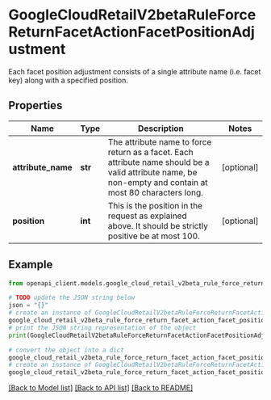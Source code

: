 # GoogleCloudRetailV2betaRuleForceReturnFacetActionFacetPositionAdjustment

Each facet position adjustment consists of a single attribute name (i.e. facet key) along with a specified position.

## Properties

Name | Type | Description | Notes
------------ | ------------- | ------------- | -------------
**attribute_name** | **str** | The attribute name to force return as a facet. Each attribute name should be a valid attribute name, be non-empty and contain at most 80 characters long. | [optional] 
**position** | **int** | This is the position in the request as explained above. It should be strictly positive be at most 100. | [optional] 

## Example

```python
from openapi_client.models.google_cloud_retail_v2beta_rule_force_return_facet_action_facet_position_adjustment import GoogleCloudRetailV2betaRuleForceReturnFacetActionFacetPositionAdjustment

# TODO update the JSON string below
json = "{}"
# create an instance of GoogleCloudRetailV2betaRuleForceReturnFacetActionFacetPositionAdjustment from a JSON string
google_cloud_retail_v2beta_rule_force_return_facet_action_facet_position_adjustment_instance = GoogleCloudRetailV2betaRuleForceReturnFacetActionFacetPositionAdjustment.from_json(json)
# print the JSON string representation of the object
print(GoogleCloudRetailV2betaRuleForceReturnFacetActionFacetPositionAdjustment.to_json())

# convert the object into a dict
google_cloud_retail_v2beta_rule_force_return_facet_action_facet_position_adjustment_dict = google_cloud_retail_v2beta_rule_force_return_facet_action_facet_position_adjustment_instance.to_dict()
# create an instance of GoogleCloudRetailV2betaRuleForceReturnFacetActionFacetPositionAdjustment from a dict
google_cloud_retail_v2beta_rule_force_return_facet_action_facet_position_adjustment_from_dict = GoogleCloudRetailV2betaRuleForceReturnFacetActionFacetPositionAdjustment.from_dict(google_cloud_retail_v2beta_rule_force_return_facet_action_facet_position_adjustment_dict)
```
[[Back to Model list]](../README.md#documentation-for-models) [[Back to API list]](../README.md#documentation-for-api-endpoints) [[Back to README]](../README.md)



